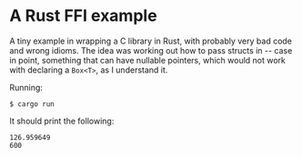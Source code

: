 # A Rust FFI example

A tiny example in wrapping a C library in Rust, with probably very bad code and wrong idioms. The idea was working out how to pass structs in -- case in point, something that can have nullable pointers, which would not work with declaring a `Box<T>`, as I understand it.

Running:

```
$ cargo run
```

It should print the following:

```
126.959649
600
```

